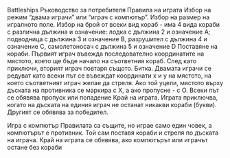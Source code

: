 Battleships
Ръководство за потребителя
Правила на играта
Избор на режим “двама играчи” или “играч с компютър”.
Избор на размер на игралното поле.
Избор на брой от всеки вид кораб - има 4 вида кораби с различна дължина и означение: лодка с дължина 2 и означение А; подводница с дължина 3 и означение В, разрушител с дължина 4 и означение С, самолетоносач с дължина 5 и означение D
Поставяне на кораби. Първият играч въвежда последователно координатите на мястото, което ще бъде начало на съответния кораб. След като приключи, вторият играч повтаря същото.
Битка. Двамата играчи се редуват като всеки път се въвеждат координати х и у на мястото, на което съответният играч желае да стреля. Ако той уцели, мястото върху дъската на противника се маркира с Х, а ако пропусне - с О. Всеки път се обявява пропуск или попадение
Край на играта. Играта приключва, когато на дъската на единия играч не останат никакви кораби (букви). Другият се обявява за победител.

Игра с компютър
Правилата са същите, но играе само един човек, а компютърът е противник. Той сам поставя кораби и стреля по дъската на играча.
Край на играта се обявява, ако компютърът или играчът остане без кораби
